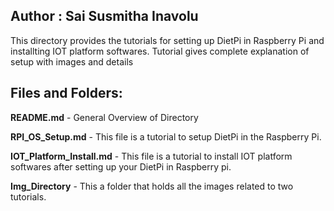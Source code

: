 ## Author : Sai Susmitha Inavolu

This directory provides the tutorials for setting up DietPi in Raspberry Pi and installting IOT platform softwares. Tutorial gives complete explanation of setup with images and details

## Files and Folders:

**README.md** - General Overview of Directory

**RPI_OS_Setup.md** - This file is a tutorial to setup DietPi in the Raspberry Pi. 

**IOT_Platform_Install.md** - This file is a tutorial to install IOT platform softwares after setting up your DietPi in Raspberry pi.

**Img_Directory** - This a folder that holds all the images related to two tutorials.

